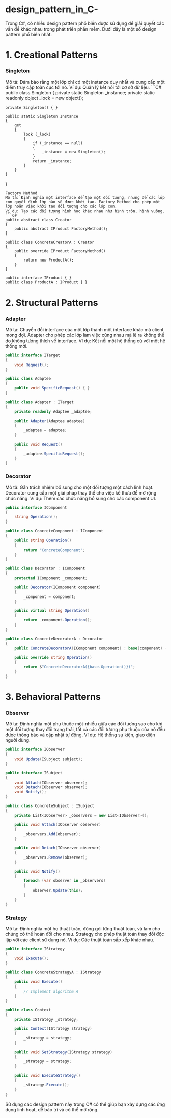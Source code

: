 # design_pattern_in_C-
<p>Trong C#, có nhiều design pattern phổ biến được sử dụng để giải quyết các vấn đề khác nhau trong phát triển phần mềm. Dưới đây là một số design pattern phổ biến nhất:</p>

<h1>1. Creational Patterns</h1>
<h3>Singleton</h3>
Mô tả: Đảm bảo rằng một lớp chỉ có một instance duy nhất và cung cấp một điểm truy cập toàn cục tới nó.
Ví dụ: Quản lý kết nối tới cơ sở dữ liệu.
```C#
public class Singleton
{
    private static Singleton _instance;
    private static readonly object _lock = new object();

    private Singleton() { }

    public static Singleton Instance
    {
        get
        {
            lock (_lock)
            {
                if (_instance == null)
                {
                    _instance = new Singleton();
                }
                return _instance;
            }
        }
    }
}
```
Factory Method
Mô tả: Định nghĩa một interface để tạo một đối tượng, nhưng để các lớp con quyết định lớp nào sẽ được khởi tạo. Factory Method cho phép một lớp hoãn việc khởi tạo đối tượng cho các lớp con.
Ví dụ: Tạo các đối tượng hình học khác nhau như hình tròn, hình vuông.
```C#
public abstract class Creator
{
    public abstract IProduct FactoryMethod();
}

public class ConcreteCreatorA : Creator
{
    public override IProduct FactoryMethod()
    {
        return new ProductA();
    }
}

public interface IProduct { }
public class ProductA : IProduct { }
```

<h1>2. Structural Patterns</h1>
<h3>Adapter</h3>

Mô tả: Chuyển đổi interface của một lớp thành một interface khác mà client mong đợi. Adapter cho phép các lớp làm việc cùng nhau mà lẽ ra không thể do không tương thích về interface.
Ví dụ: Kết nối một hệ thống cũ với một hệ thống mới.
```C#
public interface ITarget
{
    void Request();
}

public class Adaptee
{
    public void SpecificRequest() { }
}

public class Adapter : ITarget
{
    private readonly Adaptee _adaptee;

    public Adapter(Adaptee adaptee)
    {
        _adaptee = adaptee;
    }

    public void Request()
    {
        _adaptee.SpecificRequest();
    }
}
```

<h3>Decorator</h3>

Mô tả: Gắn trách nhiệm bổ sung cho một đối tượng một cách linh hoạt. Decorator cung cấp một giải pháp thay thế cho việc kế thừa để mở rộng chức năng.
Ví dụ: Thêm các chức năng bổ sung cho các component UI.
```C#
public interface IComponent
{
    string Operation();
}

public class ConcreteComponent : IComponent
{
    public string Operation()
    {
        return "ConcreteComponent";
    }
}

public class Decorator : IComponent
{
    protected IComponent _component;

    public Decorator(IComponent component)
    {
        _component = component;
    }

    public virtual string Operation()
    {
        return _component.Operation();
    }
}

public class ConcreteDecoratorA : Decorator
{
    public ConcreteDecoratorA(IComponent component) : base(component) { }

    public override string Operation()
    {
        return $"ConcreteDecoratorA({base.Operation()})";
    }
}
```

<h1>3. Behavioral Patterns</h1>
<h3>Observer</h3>
Mô tả: Định nghĩa một phụ thuộc một-nhiều giữa các đối tượng sao cho khi một đối tượng thay đổi trạng thái, tất cả các đối tượng phụ thuộc của nó đều được thông báo và cập nhật tự động.
Ví dụ: Hệ thống sự kiện, giao diện người dùng.

```C#
public interface IObserver
{
    void Update(ISubject subject);
}

public interface ISubject
{
    void Attach(IObserver observer);
    void Detach(IObserver observer);
    void Notify();
}

public class ConcreteSubject : ISubject
{
    private List<IObserver> _observers = new List<IObserver>();

    public void Attach(IObserver observer)
    {
        _observers.Add(observer);
    }

    public void Detach(IObserver observer)
    {
        _observers.Remove(observer);
    }

    public void Notify()
    {
        foreach (var observer in _observers)
        {
            observer.Update(this);
        }
    }
}

```

<h3>Strategy</h3>
Mô tả: Định nghĩa một họ thuật toán, đóng gói từng thuật toán, và làm cho chúng có thể hoán đổi cho nhau. Strategy cho phép thuật toán thay đổi độc lập với các client sử dụng nó.
Ví dụ: Các thuật toán sắp xếp khác nhau.

```C#
public interface IStrategy
{
    void Execute();
}

public class ConcreteStrategyA : IStrategy
{
    public void Execute()
    {
        // Implement algorithm A
    }
}

public class Context
{
    private IStrategy _strategy;

    public Context(IStrategy strategy)
    {
        _strategy = strategy;
    }

    public void SetStrategy(IStrategy strategy)
    {
        _strategy = strategy;
    }

    public void ExecuteStrategy()
    {
        _strategy.Execute();
    }
}
```
Sử dụng các design pattern này trong C# có thể giúp bạn xây dựng các ứng dụng linh hoạt, dễ bảo trì và có thể mở rộng.
